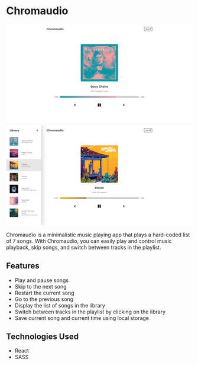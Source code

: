 # Chromaudio

![Chromaudio Demo](./screenshot.png)
![Chromaudio Demo](./screenshot2.png)

Chromaudio is a minimalistic music playing app that plays a hard-coded list of 7 songs. With Chromaudio, you can easily play and control music playback, skip songs, and switch between tracks in the playlist. 

## Features

- Play and pause songs
- Skip to the next song
- Restart the current song
- Go to the previous song
- Display the list of songs in the library
- Switch between tracks in the playlist by clicking on the library
- Save current song and current time using local storage


## Technologies Used

- React
- SASS
